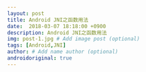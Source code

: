```yaml
---
layout: post
title: Android JNI之函数用法
date:  2018-03-07 18:18:00 +0900  
description: Android JNI之函数用法
img: post-1.jpg # Add image post (optional)
tags: [Android,JNI]
author: # Add name author (optional)
androidoriginal: true
---
```

